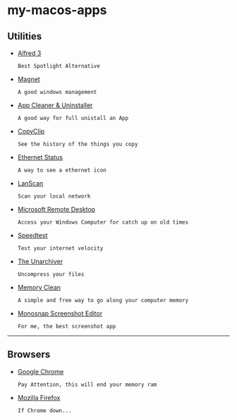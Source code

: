 # my-macos-apps

## Utilities
* [Alfred 3](http://www.alfredapp.com/)
	```
	Best Spotlight Alternative
	```

* [Magnet](https://apps.apple.com/us/app/magnet/id441258766?mt=12)
	```
	A good windows management
	```
	
* [App Cleaner & Uninstaller](https://nektony.com/mac-app-cleaner)
	```
	A good way for full unistall an App
	```

* [CopyClip](https://apps.apple.com/br/app/copyclip-clipboard-history/id595191960?mt=12)
	```
	See the history of the things you copy
	```

* [Ethernet Status](https://apps.apple.com/br/app/ethernet-status-lite/id1227616292?mt=12)
	```
	A way to see a ethernet icon
	```

* [LanScan](https://apps.apple.com/br/app/lanscan/id472226235?mt=12)
	```
	Scan your local network
	```

* [Microsoft Remote Desktop](https://apps.apple.com/br/app/microsoft-remote-desktop/id1295203466?mt=12)
	```
	Access your Windows Computer for catch up on old times
	```

* [Speedtest](https://apps.apple.com/br/app/speedtest-teste-de-velocide/id300704847)
	```
	Test your internet velocity
	```

* [The Unarchiver](https://apps.apple.com/br/app/the-unarchiver/id425424353?mt=12)
	```
	Uncompress your files
	```

* [Memory Clean](https://fiplab.com/apps/memory-clean-for-mac)
	```
	A simple and free way to go along your computer memory
	```

* [Monosnap Screenshot Editor](https://apps.apple.com/us/app/monosnap-screenshot-editor/id540348655?mt=12)
	```
	For me, the best screenshot app
	```

---
## Browsers
* [Google Chrome](https://www.google.com/intl/pt-BR/chrome/)
	```
	Pay Attention, this will end your memory ram
	```
	
* [Mozilla Firefox](https://www.mozilla.org/pt-BR/firefox/download/thanks/)
	```
	If Chrome down...
	```


